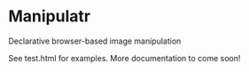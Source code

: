 # Manipulatr

Declarative browser-based image manipulation

See test.html for examples. More documentation to come soon!